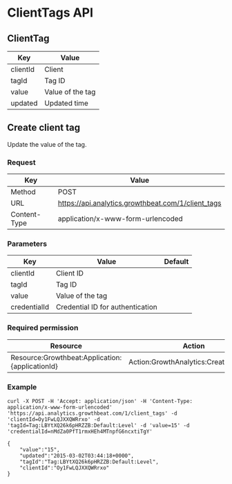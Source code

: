 # ClientTags API

## ClientTag

|Key|Value|
|---|---|
|clientId|Client|
|tagId|Tag ID|
|value|Value of the tag|
|updated|Updated time|

## Create client tag

Update the value of the tag.

### Request

|Key|Value|
|---|---|
|Method|POST|
|URL|https://api.analytics.growthbeat.com/1/client_tags|
|Content-Type|application/x-www-form-urlencoded|

### Parameters

|Key|Value|Default|
|---|---|---|
|clientId|Client ID||
|tagId|Tag ID||
|value|Value of the tag||
|credentialId|Credential ID for authentication||

### Required permission

|Resource|Action|
|---|---|
|Resource:Growthbeat:Application:{applicationId}|Action:GrowthAnalytics:CreateClientTag|

### Example

```
curl -X POST -H 'Accept: application/json' -H 'Content-Type: application/x-www-form-urlencoded' 'https://api.analytics.growthbeat.com/1/client_tags' -d 'clientId=Oy1FwLQJXXQWRrxo' -d 'tagId=Tag:LBYtXQ26k6pHRZZB:Default:Level' -d 'value=15' -d 'credentialId=nMdZa0PfT1rmxHEh4MTnpfG6ncxtiTgY'
```

```
{
	"value":"15",
	"updated":"2015-03-02T03:44:18+0000",
	"tagId":"Tag:LBYtXQ26k6pHRZZB:Default:Level",
	"clientId":"Oy1FwLQJXXQWRrxo"
}
```
